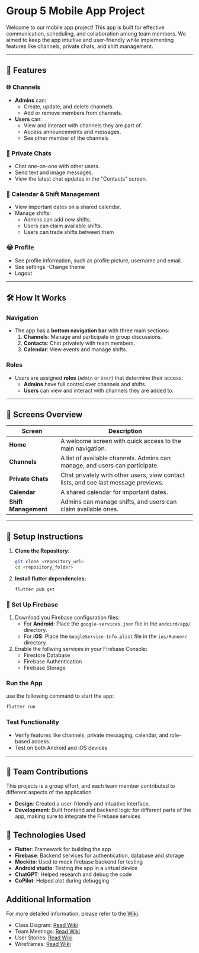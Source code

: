 # Group 5 Mobile App Project

Welcome to our mobile app project! This app is built for effective communication, scheduling, and collaboration among team members. We aimed to keep the app intuitive and user-friendly while implementing features like channels, private chats, and shift management.

---

## 📱 Features

### 🌐 Channels
- **Admins** can:
  - Create, update, and delete channels.
  - Add or remove members from channels.
- **Users** can:
  - View and interact with channels they are part of.
  - Access announcements and messages.
  - See other member of the channels

### 💬 Private Chats
- Chat one-on-one with other users.
- Send text and image messages.
- View the latest chat updates in the "Contacts" screen.

### 📅 Calendar & Shift Management
- View important dates on a shared calendar.
- Manage shifts:
  - Admins can add new shifts.
  - Users can claim available shifts.
  - Users can trade shifts between them

 ### 😂 Profile
 - See profile information, such as profile picture, username and email.
 - See settings
     -Change theme
 - Logout

---

## 🛠️ How It Works

### Navigation
- The app has a **bottom navigation bar** with three main sections:
  1. **Channels**: Manage and participate in group discussions.
  2. **Contacts**: Chat privately with team members.
  3. **Calendar**: View events and manage shifts.

### Roles
- Users are assigned **roles** (`Admin` or `User`) that determine their access:
  - **Admins** have full control over channels and shifts.
  - **Users** can view and interact with channels they are added to.

---

## 🎨 Screens Overview

| **Screen**            | **Description**                                                                 |
|-----------------------|---------------------------------------------------------------------------------|
| **Home**              | A welcome screen with quick access to the main navigation.                     |
| **Channels**          | A list of available channels. Admins can manage, and users can participate.     |
| **Private Chats**     | Chat privately with other users, view contact lists, and see last message previews. |
| **Calendar**          | A shared calendar for important dates.                                         |
| **Shift Management**  | Admins can manage shifts, and users can claim available ones.                  |

---

## 🚀 Setup Instructions

1. **Clone the Repository**:
   ```bash
   git clone <repository_url>
   cd <repository_folder>
   ```
2. **Install flutter dependencies:**
   ```bash
   flutter pub get
   ```
### :eggplant: Set Up Firebase

1. Download you Firebase configuration files:
   - For **Android**: Place the `google-services.json` file in the `andoird/app/` directory.
   - For **iOS**: Place the `GoogleService-Info.plist` file in the `ios/Runner/` directory.
2. Enable the follwing services in your Firebase Console:
   - Firestore Database
   - Firebase Authentication
   - Firebase Storage

### Run the App
use the following command to start the app:
```bash
flutter run
```

### Test Functionality
- Verify features like channels, private messaging, calendar, and role-based access.
- Test on both Android and iOS devices

---

## :dancers: Team Contributions
This projects is a group effort, and each team member contributed to different aspects of the application
- **Design**: Created a user-friendly and intuative interface.
- **Development**: Built frontend and backend logic for different parts of the app, making sure to integrate the Firebase services

## 🔗 Technologies Used
- **Flutter**: Framework for building the app
- **Firebase**: Backend services for authentication, database and storage
- **Mockito**: Used to mock firebase backend for testing
- **Android studio**: Testing the app in a virtual device
- **ChatGPT**: Helped research and debug the code
- **CoPilot**: Helped alot during debugging

## Additional Information

For more detailed information, please refer to the [Wiki](https://github.com/MKbrun/mobile_app_group5/wiki).

* Class Diagram: [Read Wiki](https://github.com/MKbrun/mobile_app_group5/wiki/Class-diagram)
* Team Meetings: [Read Wiki](https://github.com/MKbrun/mobile_app_group5/wiki/Team-meetings)
* User Stories: [Read Wiki](https://github.com/MKbrun/mobile_app_group5/wiki/User-Stories)
* Wireframes: [Read Wiki](https://github.com/MKbrun/mobile_app_group5/wiki/Wireframe)
